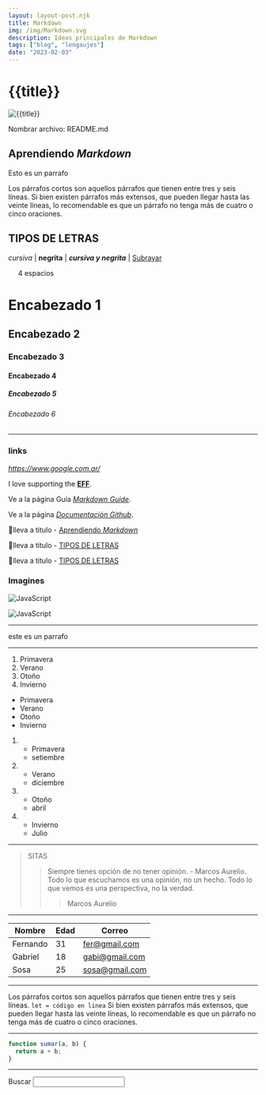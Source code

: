 ```yaml
---
layout: layout-post.njk
title: Markdown
img: /img/Markdown.svg
description: Ideas principales de Markdown
tags: ["blog", "lengaujes"]
date: "2023-02-03"
---
```


# {{title}}

![{{title}}]({{img}})

Nombrar archivo: README.md

## Aprendiendo _Markdown_

Esto es un parrafo

Los párrafos cortos son aquellos párrafos que tienen entre tres y seis líneas. Si bien existen párrafos más extensos, que pueden llegar hasta las veinte líneas, lo recomendable es que un párrafo no tenga más de cuatro o cinco oraciones.

## TIPOS DE LETRAS

_cursiva_ | **negrita** | **_cursiva y negrita_** |
<ins>Subrayar</ins>

&nbsp;&nbsp;&nbsp;&nbsp; 4 espacios

# Encabezado 1

## Encabezado 2

### Encabezado 3

#### Encabezado 4

##### Encabezado 5

###### Encabezado 6

---

### links

_<https://www.google.com.ar/>_

I love supporting the **[EFF](https://eff.org)**.

Ve a la página Guía _[Markdown Guide](https://www.markdownguide.org)_.

Ve a la página _[Documentación Github](https://docs.github.com/es/get-started/writing-on-github/getting-started-with-writing-and-formatting-on-github/basic-writing-and-formatting-syntax#lists)_.

🔺lleva a titulo - [Aprendiendo _Markdown_](#aprendiendo-markdown)

🔺lleva a titulo - [TIPOS DE LETRAS](#TIPOS-DE-LETRAS)

🔺lleva a titulo - [TIPOS DE LETRAS](#tipos-de-letras)

### Imagines

![JavaScript](js.svg)

![JavaScript](https://cdn.icon-icons.com/icons2/2107/PNG/128/file_type_js_official_icon_130509.png)

---

este es un parrafo

---

1. Primavera
2. Verano
3. Otoño
4. Invierno

- Primavera
- Verano
- Otoño
- Invierno

1. - Primavera
   - setiembre
1. - Verano
   - diciembre
1. - Otoño
   - abril
1. - Invierno
   - Julio

---

<!--* ">" -->

> SITAS
>
> > Siempre tienes opción de no tener opinión. - Marcos Aurelio.
> > Todo lo que escuchamos es una opinión, no un hecho.
> > Todo lo que vemos es una perspectiva, no la verdad.
> >
> > > Marcos Aurelio

---

| Nombre   | Edad | Correo         |
| -------- | ---- | -------------- |
| Fernando | 31   | fer@gmail.com  |
| Gabriel  | 18   | gabi@gmail.com |
| Sosa     | 25   | sosa@gmail.com |

---

Los párrafos cortos son aquellos párrafos que tienen entre tres y seis líneas. `let = código en linea` Si bien existen párrafos más extensos, que pueden llegar hasta las veinte líneas, lo recomendable es que un párrafo no tenga más de cuatro o cinco oraciones.

---

<!--* ```lenguaje  -->

```js
function sumar(a, b) {
  return a + b;
}
```

---

<form>
  <label for="q"> Buscar </label>
  <input type="search" name="q" id="q">
</form>

<!-- Esto es un comentario -->
